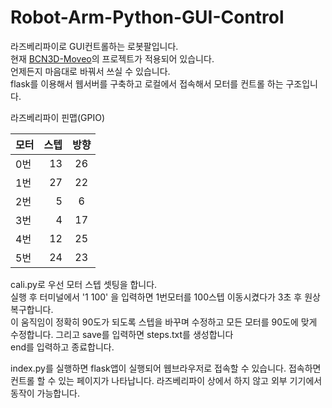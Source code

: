 # Robot-Arm-Python-GUI-Control

라즈베리파이로 GUI컨트롤하는 로봇팔입니다.  
현재 [BCN3D-Moveo](https://github.com/BCN3D/BCN3D-Moveo)의 프로젝트가 적용되어 있습니다.  
언제든지 마음대로 바꿔서 쓰실 수 있습니다.  
flask를 이용해서 웹서버를 구축하고 로컬에서 접속해서 모터를 컨트롤 하는 구조입니다.

라즈베리파이 핀맵(GPIO)  

| 모터                  | 스텝                 | 방향          |
| :------------------- | -------------------: |:---------------:|
| 0번                  | 13 | 26 |
| 1번                 | 27                 | 22            |
| 2번                  | 5                  | 6             |
| 3번                   | 4                   | 17              |
| 4번                   | 12                   | 25              |
| 5번                   | 24                   | 23              |

cali.py로 우선 모터 스텝 셋팅을 합니다.  
실행 후 터미널에서 '1 100' 을 입력하면 1번모터를 100스텝 이동시켰다가 3초 후 원상복구합니다.  
이 움직임이 정확히 90도가 되도록 스텝을 바꾸며 수정하고 모든 모터를 90도에 맞게 수정합니다. 그리고 save를 입력하면 steps.txt를 생성합니다  
end를 입력하고 종료합니다.

index.py를 실행하면 flask앱이 실행되어 웹브라우저로 접속할 수 있습니다. 접속하면 컨트롤 할 수 있는 페이지가 나타납니다. 라즈베리파이 상에서 하지 않고 외부 기기에서 동작이 가능합니다.
